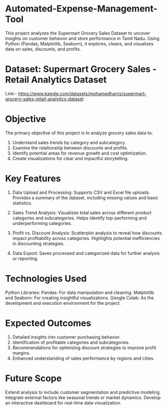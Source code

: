 # Automated-Expense-Management-Tool
This project analyzes the Supermart Grocery Sales Dataset to uncover insights on customer behavior and store performance in Tamil Nadu. Using Python (Pandas, Matplotlib, Seaborn), it explores, cleans, and visualizes data on sales, discounts, and profits.

# Dataset: Supermart Grocery Sales - Retail Analytics Dataset
  Link:- https://www.kaggle.com/datasets/mohamedharris/supermart-grocery-sales-retail-analytics-dataset
  
# Objective
The primary objective of this project is to analyze grocery sales data to:
1) Understand sales trends by category and subcategory.                             
2) Examine the relationship between discounts and profits.                        
3) Identify potential areas for revenue growth and cost optimization.
4) Create visualizations for clear and impactful storytelling.
   
# Key Features
1) Data Upload and Processing:
   Supports CSV and Excel file uploads.
   Provides a summary of the dataset, including missing values and basic statistics.

2) Sales Trend Analysis:
    Visualizes total sales across different product categories and subcategories.
    Helps identify top-performing and underperforming categories.

3) Profit vs. Discount Analysis:
    Scatterplot analysis to reveal how discounts impact profitability across categories.
    Highlights potential inefficiencies in discounting strategies.

4) Data Export:
    Saves processed and categorized data for further analysis or reporting.

# Technologies Used
Python Libraries:
   Pandas: For data manipulation and cleaning.
   Matplotlib and Seaborn: For creating insightful visualizations.
   Google Colab: As the development and execution environment for the project.
  
# Expected Outcomes
1) Detailed insights into customer purchasing behavior.
2) Identification of profitable categories and subcategories.
3) Recommendations for optimizing discount strategies to improve profit margins.
4) Enhanced understanding of sales performance by regions and cities.

# Future Scope
Extend analysis to include customer segmentation and predictive modeling.
Integrate external factors like seasonal trends or market dynamics.
Develop an interactive dashboard for real-time data visualization.

